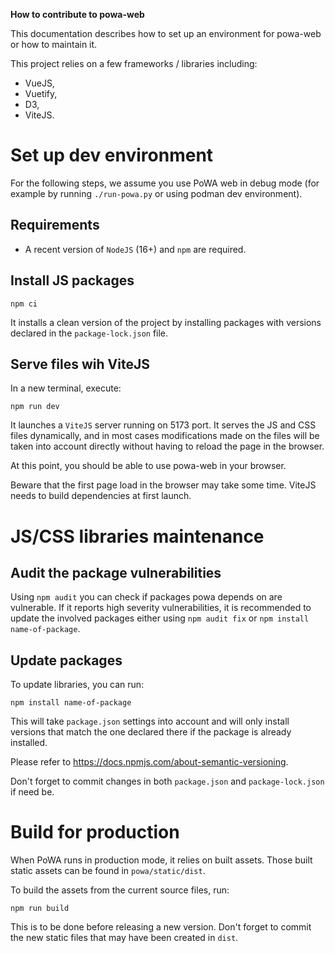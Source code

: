 **How to contribute to powa-web**

This documentation describes how to set up an environment for powa-web or how
to maintain it.

This project relies on a few frameworks / libraries including:

 - VueJS,
 - Vuetify,
 - D3,
 - ViteJS.

# Set up dev environment

For the following steps, we assume you use PoWA web in debug mode (for example
by running `./run-powa.py` or using podman dev environment).

## Requirements

 - A recent version of `NodeJS` (16+) and `npm` are required.

## Install JS packages

```shell
npm ci
```

It installs a clean version of the project by installing packages with versions
declared in the `package-lock.json` file.

## Serve files wih ViteJS

In a new terminal, execute:

```shell
npm run dev
```

It launches a `ViteJS` server running on 5173 port. It serves the JS and CSS
files dynamically, and in most cases modifications made on the files will be
taken into account directly without having to reload the page in the browser.

At this point, you should be able to use powa-web in your browser.

Beware that the first page load in the browser may take some time. ViteJS needs
to build dependencies at first launch.

# JS/CSS libraries maintenance

## Audit the package vulnerabilities

Using `npm audit` you can check if packages powa depends on are vulnerable. If
it reports high severity vulnerabilities, it is recommended to update the
involved packages either using `npm audit fix` or `npm install
name-of-package`.

## Update packages

To update libraries, you can run:

```
npm install name-of-package
```

This will take `package.json` settings into account and will only install
versions that match the one declared there if the package is already installed.

Please refer to https://docs.npmjs.com/about-semantic-versioning.

Don't forget to commit changes in both `package.json` and `package-lock.json`
if need be.

# Build for production

When PoWA runs in production mode, it relies on built assets. Those built
static assets can be found in `powa/static/dist`.

To build the assets from the current source files, run:

```shell
npm run build
```

This is to be done before releasing a new version. Don't forget to commit the
new static files that may have been created in `dist`.
